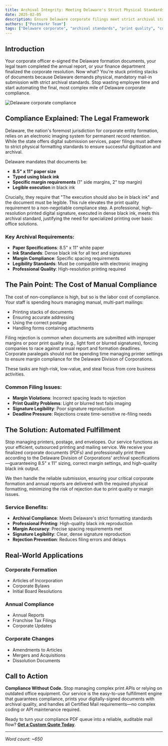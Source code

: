 ```yaml
---
title: Archival Integrity: Meeting Delaware's Strict Physical Standards for Corporate Filing Print-and-Mail
date: 2025-02-05
description: Ensure Delaware corporate filings meet strict archival standards with professional print and mail services.
authors: ["Postmarkr Team"]
tags: ["Delaware corporate", "archival standards", "print quality", "corporate filings", "compliance"]
---
```


## Introduction

Your corporate officer e-signed the Delaware formation documents, your legal team completed the annual report, or your finance department finalized the corporate resolution. Now what? You're stuck printing stacks of documents because Delaware demands physical, mandatory mail-in submission with strict archival standards. Stop wasting employee time and start automating the final, most complex mile of Delaware corporate compliance.

![Delaware corporate compliance](/banner-images/default-banner.webp)

## Compliance Explained: The Legal Framework

Delaware, the nation's foremost jurisdiction for corporate entity formation, relies on an electronic imaging system for permanent record retention. While the state offers digital submission services, paper filings must adhere to strict physical formatting standards to ensure successful digitization and archival.

Delaware mandates that documents be:
- **8.5" x 11" paper size**
- **Typed using black ink**
- **Specific margin requirements** (1" side margins, 2" top margin)
- **Legible execution** in black ink

Crucially, they require that "The execution should also be in black ink" and the document must be legible. This rule elevates the print quality requirement to a non-negotiable compliance step. A professional, high-resolution printed digital signature, executed in dense black ink, meets this archival standard, justifying the need for specialized printing over basic office solutions.

### Key Archival Requirements:
- **Paper Specifications**: 8.5" x 11" white paper
- **Ink Standards**: Dense black ink for all text and signatures
- **Margin Compliance**: Specific spacing requirements
- **Legibility Standards**: Must be compatible with electronic imaging
- **Professional Quality**: High-resolution printing required

## The Pain Point: The Cost of Manual Compliance

The cost of non-compliance is high, but so is the labor cost of compliance. Your staff is spending hours managing manual, multi-part mailings:

- Printing stacks of documents
- Ensuring accurate addressing
- Using the correct postage
- Handling forms containing attachments

Filing rejection is common when documents are submitted with improper margins or poor print quality (e.g., light font or blurred signatures), forcing companies to race against annual report and formation deadlines. Corporate paralegals should not be spending time managing printer settings to ensure margin compliance for the Delaware Division of Corporations.

These tasks are high-risk, low-value, and steal focus from core business activities.

### Common Filing Issues:
- **Margin Violations**: Incorrect spacing leads to rejection
- **Print Quality Problems**: Light or blurred text fails imaging
- **Signature Legibility**: Poor signature reproduction
- **Deadline Pressure**: Rejections create time-sensitive re-filing needs

## The Solution: Automated Fulfillment

Stop managing printers, postage, and envelopes. Our service functions as your efficient, outsourced printing and mailing service. We receive your finalized corporate documents (PDFs) and professionally print them according to the Delaware Division of Corporations' archival specifications—guaranteeing 8.5" x 11" sizing, correct margin settings, and high-quality black ink output.

We then handle the reliable submission, ensuring your critical corporate formation and annual reports are delivered with the required physical formatting, minimizing the risk of rejection due to print quality or margin issues.

### Service Benefits:
- **Archival Compliance**: Meets Delaware's strict formatting standards
- **Professional Printing**: High-quality black ink reproduction
- **Margin Accuracy**: Precise spacing requirements met
- **Signature Legibility**: Clear, dense signature reproduction
- **Rejection Prevention**: Reduces filing errors and delays

## Real-World Applications

### Corporate Formation
- Articles of Incorporation
- Corporate Bylaws
- Initial Board Resolutions

### Annual Compliance
- Annual Reports
- Franchise Tax Filings
- Corporate Updates

### Corporate Changes
- Amendments to Articles
- Mergers and Acquisitions
- Dissolution Documents

## Call to Action

**Compliance Without Code.** Stop managing complex print APIs or relying on outdated office equipment. Our service is the easy-to-use fulfillment engine that guarantees compliance, prints your digitally-signed documents with archival quality, and handles all Certified Mail requirements—no complex coding or API maintenance required.

Ready to turn your compliance PDF queue into a reliable, auditable mail flow? **[Get a Custom Quote Today](https://postmarkr.com)**.

---

*Word count: ~650*